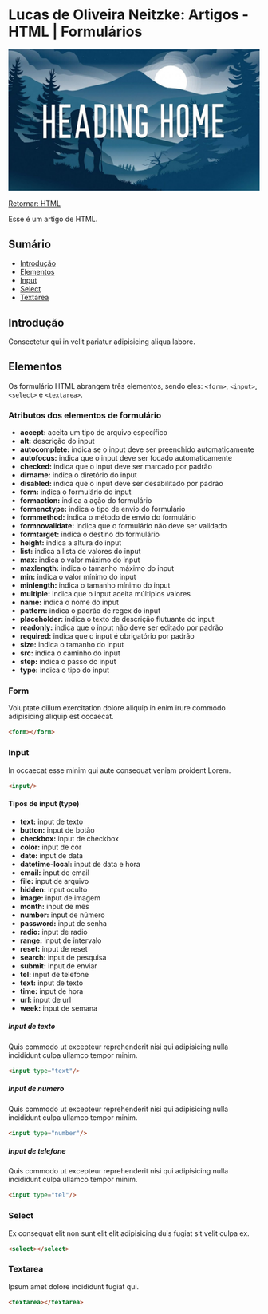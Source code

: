 # Lucas de Oliveira Neitzke: Artigos - HTML | Formulários

<img src="./img/header.jpg"/>

[Retornar: HTML](../html.md)

Esse é um artigo de HTML.

## Sumário

- [Introdução](#teste)
- [Elementos](#teste)
- [Input](#teste)
- [Select](#teste)
- [Textarea](#teste)

## Introdução

Consectetur qui in velit pariatur adipisicing aliqua labore.

## Elementos

Os formulário HTML abrangem três elementos, sendo eles: `<form>`, `<input>`, `<select>` e `<textarea>`.

### Atributos dos elementos de formulário

- **accept:** aceita um tipo de arquivo específico
- **alt:** descrição do input
- **autocomplete:** indica se o input deve ser preenchido automaticamente
- **autofocus:** indica que o input deve ser focado automaticamente
- **checked:** indica que o input deve ser marcado por padrão
- **dirname:** indica o diretório do input
- **disabled:** indica que o input deve ser desabilitado por padrão
- **form:** indica o formulário do input
- **formaction:** indica a ação do formulário
- **formenctype:** indica o tipo de envio do formulário
- **formmethod:** indica o método de envio do formulário
- **formnovalidate:** indica que o formulário não deve ser validado 
- **formtarget:** indica o destino do formulário
- **height:** indica a altura do input
- **list:** indica a lista de valores do input
- **max:** indica o valor máximo do input
- **maxlength:** indica o tamanho máximo do input
- **min:** indica o valor mínimo do input
- **minlength:** indica o tamanho mínimo do input
- **multiple:** indica que o input aceita múltiplos valores
- **name:** indica o nome do input
- **pattern:** indica o padrão de regex do input
- **placeholder:** indica o texto de descrição flutuante do input
- **readonly:** indica que o input não deve ser editado por padrão
- **required:** indica que o input é obrigatório por padrão
- **size:** indica o tamanho do input
- **src:** indica o caminho do input
- **step:** indica o passo do input
- **type:** indica o tipo do input

### Form

Voluptate cillum exercitation dolore aliquip in enim irure commodo adipisicing aliquip est occaecat.

```html
<form></form>
```

### Input

In occaecat esse minim qui aute consequat veniam proident Lorem.

```html
<input/>
```

#### Tipos de input (type)

- **text:** input de texto
- **button:** input de botão
- **checkbox:** input de checkbox
- **color:** input de cor
- **date:** input de data
- **datetime-local:** input de data e hora
- **email:** input de email
- **file:** input de arquivo
- **hidden:** input oculto
- **image:** input de imagem
- **month:** input de mês
- **number:** input de número
- **password:** input de senha
- **radio:** input de radio
- **range:** input de intervalo
- **reset:** input de reset
- **search:** input de pesquisa
- **submit:** input de enviar
- **tel:** input de telefone
- **text:** input de texto
- **time:** input de hora
- **url:** input de url
- **week:** input de semana

##### Input de texto

Quis commodo ut excepteur reprehenderit nisi qui adipisicing nulla incididunt culpa ullamco tempor minim.

```html
<input type="text"/>
```

##### Input de numero

Quis commodo ut excepteur reprehenderit nisi qui adipisicing nulla incididunt culpa ullamco tempor minim.

```html
<input type="number"/>
```

##### Input de telefone

Quis commodo ut excepteur reprehenderit nisi qui adipisicing nulla incididunt culpa ullamco tempor minim.

```html
<input type="tel"/>
```

### Select

Ex consequat elit non sunt elit elit adipisicing duis fugiat sit velit culpa ex.

```html
<select></select>
```

### Textarea

Ipsum amet dolore incididunt fugiat qui.

```html
<textarea></textarea>
```